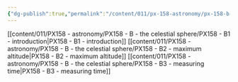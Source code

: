 ```yaml
---
{"dg-publish":true,"permalink":"/content/011/px-158-astronomy/px-158-b-the-celestial-sphere/b-the-celestial-sphere/","created":"2024-11-25T10:50:32.000+00:00","updated":"2024-11-26T20:12:55.876+00:00"}
---
```


[[content/011/PX158 - astronomy/PX158 - B - the celestial sphere/PX158 - B1 - introduction\|PX158 - B1 - introduction]]
[[content/011/PX158 - astronomy/PX158 - B - the celestial sphere/PX158 - B2 - maximum altitude\|PX158 - B2 - maximum altitude]]
[[content/011/PX158 - astronomy/PX158 - B - the celestial sphere/PX158 - B3 - measuring time\|PX158 - B3 - measuring time]]

